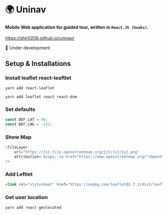 # :earth_africa: Uninav

#### Mobile Web application for guided tour, written in `React.JS (hooks)`.

https://shir0206.github.io/uninav/

:round_pushpin: Under development 


## Setup & Installations

### Install leaflet react-leaftlet
```
yarn add react-leaflet

yarn add leaflet react react-dom
```

### Set defaults
```js
const DEF_LAT = 48;
const DEF_LNG = -123;
```

### Show Map
```js
<TileLayer
    url="https://{s}.tile.openstreetmap.org/{z}/{x}/{y}.png"
    attribution='&copy; <a href="https://www.openstreetmap.org/">OpenStreetMap</a> contributors'
/>
```
### Add Leftlet
```html
<link rel="stylesheet" href="https://unpkg.com/leaflet@1.7.1/dist/leaflet.css" />

```


### Get user location
```js
yarn add react-geolocated
```
